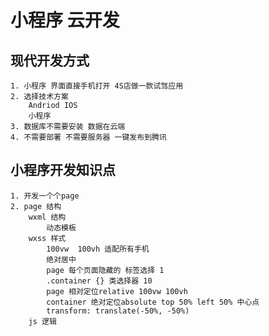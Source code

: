 # 小程序 云开发
## 现代开发方式
    1. 小程序 界面直接手机打开 4S店做一款试驾应用
    2. 选择技术方案
        Andriod IOS 
        小程序
    3. 数据库不需要安装 数据在云端
    4. 不需要部署 不需要服务器 一键发布到腾讯
## 小程序开发知识点
    1. 开发一个个page
    2. page 结构
        wxml 结构
            动态模板
        wxss 样式
            100vw  100vh 适配所有手机
            绝对居中 
            page 每个页面隐藏的 标签选择 1
            .container {} 类选择器 10
            page 相对定位relative 100vw 100vh
            container 绝对定位absolute top 50% left 50% 中心点
            transform: translate(-50%, -50%)
        js 逻辑

